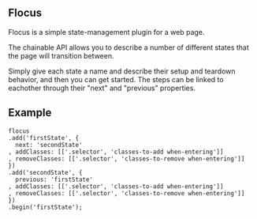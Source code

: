 Flocus
------
Flocus is a simple state-management plugin for a web page.

The chainable API allows you to describe a number of different states that the page will transition between.

Simply give each state a name and describe their setup and teardown behavior, and then you can get started. The steps can be linked to eachother through their "next" and "previous" properties.

Example
-------
    flocus
    .add('firstState', {
      next: 'secondState'
    , addClasses: [['.selector', 'classes-to-add when-entering']]
    , removeClasses: [['.selector', 'classes-to-remove when-entering']]
    })
    .add('secondState', {
      previous: 'firstState'
    , addClasses: [['.selector', 'classes-to-add when-entering']]
    , removeClasses: [['.selector', 'classes-to-remove when-entering']]
    })
    .begin('firstState');
